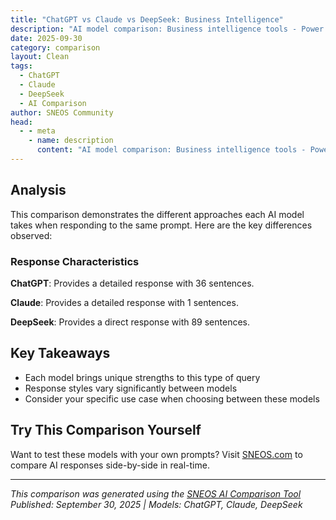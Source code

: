 ```yaml
---
title: "ChatGPT vs Claude vs DeepSeek: Business Intelligence"
description: "AI model comparison: Business intelligence tools - Power BI vs Tableau vs Looker..."
date: 2025-09-30
category: comparison
layout: Clean
tags:
  - ChatGPT
  - Claude
  - DeepSeek
  - AI Comparison
author: SNEOS Community
head:
  - - meta
    - name: description
      content: "AI model comparison: Business intelligence tools - Power BI vs Tableau vs Looker..."
---
```


<ChatComparison
  title="ChatGPT vs Claude vs DeepSeek: Business Intelligence"
  prompt="Business intelligence tools - Power BI vs Tableau vs Looker"
  :responses='{
    "ChatGPT": "Certainly! Here\u2019s a comparison of three popular Business Intelligence (BI) tools: **Power BI**, **Tableau**, and **Looker**. Each of these tools has its strengths and is suited to different business needs.\n\n---\n\n## 1. Overview\n\n| Feature      | Power BI                       | Tableau                        | Looker                         |\n|--------------|-------------------------------|-------------------------------|--------------------------------|\n| Provider     | Microsoft                     | Salesforce                    | Google Cloud                    |\n| Launch Year  | 2014                         | 2003                          | 2012                           |\n| Primary Use  | Data visualization \u0026 reporting| Data visualization \u0026 analytics | Data exploration \u0026 embedded analytics |\n| Deployment   | Cloud, on-premises, hybrid    | Cloud, on-premises             | Cloud-native                   |\n\n---\n\n## 2. Ease of Use\n\n- **Power BI**: User-friendly, especially for users familiar with Microsoft Office tools. Drag-and-drop interface makes it accessible for beginners.\n- **Tableau**: Very intuitive for creating complex visualizations; slightly steeper learning curve but powerful for analysts.\n- **Looker**: More technical; requires knowledge of LookML (Looker\u2019s modeling language), suited for data teams and developers.\n\n---\n\n## 3. Data Connectivity\n\n- **Power BI**: Connects to a wide variety of data sources including Excel, SQL Server, Azure, Salesforce, Google Analytics, and many others.\n- **Tableau**: Extensive connectors to databases, cloud services, spreadsheets, etc.\n- **Looker**: Primarily connects directly to SQL databases and data warehouses (BigQuery, Snowflake, Redshift, etc.) and works by querying data live rather than importing it.\n\n---\n\n## 4. Data Modeling \u0026 ETL\n\n- **Power BI**: Has built-in Power Query for ETL and strong data modeling capabilities in Power BI Desktop.\n- **Tableau**: Limited ETL capabilities, often needs integration with other tools; has Tableau Prep for data preparation.\n- **Looker**: Unique data modeling layer (LookML), which abstracts SQL queries and enforces business logic centrally.\n\n---\n\n## 5. Visualization \u0026 Reporting\n\n- **Power BI**: Rich set of visualizations with custom visuals available from marketplace, interactive dashboards, report sharing.\n- **Tableau**: Industry-leading visualization capabilities, very powerful and interactive dashboards, supports complex visualizations.\n- **Looker**: Focus on embedded analytics and building customized data experiences; visualization less rich compared to Power BI/Tableau but can integrate with third-party visualization libraries.\n\n---\n\n## 6. Collaboration \u0026 Sharing\n\n- **Power BI**: Integration with Microsoft Teams, SharePoint, and Office 365 for sharing and collaboration.\n- **Tableau**: Strong collaboration features with Tableau Server and Tableau Cloud; supports subscriptions and alerts.\n- **Looker**: Designed for embedding analytics into products/websites; collaboration via shared Looks and dashboards but less focused on end-user interactive sharing compared to Tableau/Power BI.\n\n---\n\n## 7. Pricing\n\n- **Power BI**: Generally more affordable with a free version, Pro ($9.99/user/month), and Premium plans for enterprise.\n- **Tableau**: More expensive; Creator license is around $70/user/month, Viewer and Explorer licenses have different pricing.\n- **Looker**: Pricing is custom and generally on the higher end; designed for enterprise customers with cloud data warehouses.\n\n---\n\n## 8. Best Suited For\n\n| Tool       | Best Use Case                               |\n|------------|--------------------------------------------|\n| Power BI   | Businesses invested in Microsoft ecosystem looking for cost-effective BI tool with solid self-service capability. |\n| Tableau    | Organizations prioritizing advanced visual analytics and interactive dashboarding. |\n| Looker     | Enterprises with strong data engineering teams needing scalable, embedded analytics and centralized data governance. |\n\n---\n\n## Summary\n\n| Aspect           | Power BI                          | Tableau                          | Looker                           |\n|------------------|---------------------------------|---------------------------------|---------------------------------|\n| Affordability    | High (budget-friendly)            | Moderate to high                 | High (enterprise-focused)       |\n| Ease of Use      | Easy                            | Moderate                        | Technical                       |\n| Visualization    | Good                           | Excellent                      | Moderate                       |\n| Data Modeling    | Good                           | Moderate                      | Excellent (LookML)             |\n| Deployment      | Flexible                       | Flexible                      | Cloud-native                  |\n| Integration     | Excellent Microsoft stack integration | Broad integration                 | Cloud data warehouse focused   |\n\n---\n\nIf you want, I can help you choose the best tool based on your specific requirements!",
    "Claude": "Here\u0027s a comprehensive comparison of three leading business intelligence tools:\n\n## **Power BI**\n\n### Strengths\n- **Cost-effective**: Most affordable option, especially for Microsoft ecosystem users\n- **Microsoft integration**: Seamless with Office 365, Azure, SQL Server\n- **User-friendly**: Intuitive interface, easy learning curve\n- **Quick deployment**: Fast setup and implementation\n- **Strong data modeling**: Excellent DAX capabilities for calculations\n\n### Weaknesses\n- **Limited customization**: Less flexible than competitors for complex visualizations\n- **Performance issues**: Can struggle with very large datasets\n- **Licensing complexity**: Per-user pricing can get expensive at scale\n- **Less advanced analytics**: Limited statistical and predictive capabilities\n\n### Best for\n- Organizations heavily invested in Microsoft ecosystem\n- Small to medium businesses with budget constraints\n- Users needing quick, straightforward dashboards\n\n---\n\n## **Tableau**\n\n### Strengths\n- **Superior visualization**: Industry-leading chart types and customization options\n- **Powerful analytics**: Advanced statistical functions and predictive modeling\n- **Data connectivity**: Connects to virtually any data source\n- **Performance**: Handles large datasets efficiently\n- **Active community**: Extensive resources, templates, and support\n\n### Weaknesses\n- **Steep learning curve**: Requires significant training investment\n- **High cost**: Most expensive option, especially for full deployment\n- **Complex administration**: Resource-intensive to manage and maintain\n- **Mobile limitations**: Mobile experience lags behind competitors\n\n### Best for\n- Large enterprises with complex analytical needs\n- Organizations prioritizing advanced visualizations\n- Data analysts and power users who need sophisticated tools\n\n---\n\n## **Looker (Google Cloud)**\n\n### Strengths\n- **Modern architecture**: Cloud-native, API-first design\n- **Centralized governance**: Single source of truth with LookML modeling\n- **Embedded analytics**: Excellent for integrating BI into applications\n- **Collaboration**: Strong sharing and collaboration features\n- **Google integration**: Seamless with Google Cloud Platform\n\n### Weaknesses\n- **Learning curve**: LookML requires technical expertise\n- **Limited self-service**: Less intuitive for non-technical users\n- **Visualization constraints**: Fewer chart options compared to Tableau\n- **Newer platform**: Smaller community and fewer resources\n\n### Best for\n- Tech-savvy organizations with development resources\n- Companies using Google Cloud Platform\n- Businesses needing embedded analytics solutions\n\n---\n\n## **Quick Comparison Matrix**\n\n| Factor | Power BI | Tableau | Looker |\n|--------|----------|---------|--------|\n| **Cost** | Low | High | Medium |\n| **Ease of Use** | High | Medium | Low |\n| **Visualization Power** | Medium | High | Medium |\n| **Data Modeling** | High | Medium | High |\n| **Scalability** | Medium | High | High |\n| **Mobile Experience** | High | Medium | High |\n\n## **Choosing the Right Tool**\n\n**Choose Power BI if:**\n- Budget is a primary concern\n- You\u0027re already using Microsoft products\n- Users need quick, simple dashboards\n\n**Choose Tableau if:**\n- You need the most advanced visualization capabilities\n- Budget is less of a constraint\n- You have complex analytical requirements\n\n**Choose Looker if:**\n- You want a modern, cloud-native platform\n- You need embedded analytics\n- You have technical resources for implementation\n\nThe best choice depends on your organization\u0027s specific needs, budget, technical expertise, and existing technology stack.",
    "DeepSeek": "Of course. This is a classic and important comparison in the Business Intelligence (BI) landscape. Power BI, Tableau, and Looker represent three dominant but philosophically different approaches to BI.\n\nHere\u2019s a detailed breakdown to help you understand their strengths, weaknesses, and ideal use cases.\n\n### At a Glance: Core Philosophies\n\n| Feature | Power BI | Tableau | Looker (Google Looker) |\n| :--- | :--- | :--- | :--- |\n| **Primary Strength** | **Deep Microsoft Integration \u0026 Cost-Effectiveness** | **Best-in-Class Data Visualization \u0026 Exploration** | **Centralized Data Modeling \u0026 Governance (Modern Data Stack)** |\n| **Core Philosophy** | \u0022BI for the Masses\u0022 (Democratization) | \u0022See and Understand Data\u0022 (Visual Analytics) | \u0022A Single Source of Truth\u0022 (Data as Code) |\n| **Learning Curve** | Low to Moderate | Steeper (for full power) | Steep (requires SQL/modeling knowledge) |\n| **Pricing Model** | Low-cost per-user subscriptions. | Expensive per-user subscriptions. | High-cost, based on platform edition and core-based cloud pricing. |\n| **Ideal User** | Business Analysts, Microsoft-centric companies. | Data Analysts, Data Scientists, Visualization Experts. | Data Engineers, Analysts in SQL-heavy shops, embedded analytics. |\n\n---\n\n### Deep Dive: Power BI vs. Tableau vs. Looker\n\n#### 1. Power BI (Microsoft)\n\nPower BI is the market share leader, known for its tight integration with the Microsoft ecosystem and its aggressive pricing.\n\n**Pros:**\n*   **Excellent Microsoft Integration:** Seamlessly connects with Azure services, Excel, SharePoint, and the entire Microsoft 365 suite. This is a massive advantage for companies already invested in Microsoft.\n*   **Cost-Effective:** Significantly cheaper than Tableau and Looker, especially with its per-user Pro and Premium capacity licensing.\n*   **User-Friendly for Excel Users:** The ribbon interface and DAX (Data Analysis Expressions) language feel familiar to anyone who uses Excel Power Pivot.\n*   **Strong Self-Service BI:** Empowers business users to create their own reports and dashboards with relative ease.\n*   **Rapid Development:** Quick to build and deploy reports and dashboards.\n\n**Cons:**\n*   **Visualization Limitations:** While its visual library is vast, the default charts and customization options are generally considered less polished and flexible than Tableau\u0027s.\n*   **Performance with Large Datasets:** Can struggle with very large datasets compared to the others, often requiring data modeling optimization or Premium capacity.\n*   **Less \u0022Beautiful\u0022 Out-of-the-Box:** Requires more effort to make dashboards as visually appealing as Tableau\u0027s default output.\n\n**Best For:** Organizations deeply embedded in the Microsoft stack, businesses with a tight budget, and teams that need to roll out BI capabilities quickly to a large number of users.\n\n---\n\n#### 2. Tableau (Salesforce)\n\nTableau is the gold standard for data visualization and interactive dashboards. It was built from the ground up for visual analytics.\n\n**Pros:**\n*   **Unmatched Visualization \u0026 Interactivity:** The most powerful and flexible tool for creating highly interactive, beautiful, and insightful dashboards. Its \u0022drag-and-drop\u0022 interface is intuitive for exploration.\n*   **Handles Massive Datasets Gracefully:** Excellent performance and in-memory data engine (Hyper) for working with billions of rows of data.\n*   **Strong Community \u0026 Resources:** A vast community, extensive public gallery (Tableau Public), and excellent training resources.\n*   **Depth of Analysis:** Superior for complex calculations, geospatial analysis, and predictive analytics within the tool.\n\n**Cons:**\n*   **High Cost:** The most expensive option on a per-user basis.\n*   **Steeper Learning Curve:** To unlock its full potential, users need significant training. It\u0027s easy to make a basic chart, but hard to master advanced features.\n*   **Can Become a \u0022Dashboard Factory\u0022:** Without proper governance, it can lead to a proliferation of inconsistent and unmanaged dashboards.\n\n**Best For:** Data analysts and visualization specialists who need the most powerful tool for discovery and storytelling. Companies where data visualization is a strategic priority and budget is less of a concern.\n\n---\n\n#### 3. Looker (Google)\n\nLooker (now \u0022Google Looker\u0022) is fundamentally different. It\u0027s not just a visualization tool; it\u0027s a platform built on a centralized data model defined in code (LookML).\n\n**Pros:**\n*   **Single Source of Truth:** Its core feature is **LookML**, a proprietary modeling layer. All business logic (metrics, definitions, relationships) is defined here by data engineers, ensuring consistency across the entire organization.\n*   **Superior Data Governance \u0026 Reusability:** Changes to metrics are made once in the model and propagate everywhere. This is its killer feature for large enterprises.\n*   **SQL-Centric:** Built for companies that live and breathe SQL. Analysts can either use the point-and-click interface or write SQL directly.\n*   **Powerful for Embedded Analytics:** Excellent API and framework for embedding analytics directly into other applications, products, or customer portals.\n*   **Native Integration with Google BigQuery:** Extremely high-performance connection to BigQuery, making it a core part of the \u0022Modern Data Stack\u0022 on Google Cloud.\n\n**Cons:**\n*   **Highest Barrier to Entry:** Requires skilled LookML developers (a blend of data engineer and analyst) to build and maintain the data model. Business users cannot change the underlying logic.\n*   **Weaker Native Visualization:** Its visualization capabilities are functional but not as rich or intuitive as Tableau\u0027s. It\u0027s often used for exploration and then connected to other tools like Tableau or Power BI for final dashboards (a \u0022semantic layer\u0022).\n*   **Complex Pricing:** Moving away from per-user to platform-based and core-based cloud pricing, which can be complex to navigate.\n\n**Best For:** Tech-savvy companies using a modern data stack (e.g., Fivetran, dbt, Snowflake/BigQuery). Organizations that prioritize data governance, consistency, and reusability. Ideal for embedded analytics use cases.\n\n---\n\n### Head-to-Head Comparison Table\n\n| Criteria | Power BI | Tableau | Looker |\n| :--- | :--- | :--- | :--- |\n| **Ease of Use** | **Winner** (for beginners) | Moderate | Steep (for modelers) |\n| **Data Visualization** | Good | **Winner** (best-in-class) | Fair (functional) |\n| **Data Modeling \u0026 Governance** | Good (within tool) | Good (within tool) | **Winner** (centralized model) |\n| **Microsoft Integration** | **Winner** (seamless) | Fair (via connectors) | Fair (via connectors) |\n| **BigQuery/Modern Stack** | Good | Good | **Winner** (native) |\n| **Cost** | **Winner** (most affordable) | Most Expensive | High (platform cost) |\n| **Mobile Experience** | Good | **Winner** | Good |\n| **Embedded Analytics** | Good (with Premium) | Good (with Server) | **Winner** (core strength) |\n\n### How to Choose?\n\nAsk yourself these questions:\n\n1.  **What is your company\u0027s core tech stack?**\n    *   **Mostly Microsoft?** \u2192 Power BI is the logical, cost-effective choice.\n    *   **Using Salesforce?** \u2192 Tableau integration is a plus.\n    *   **Heavy user of Google Cloud/BigQuery?** \u2192 Looker is a natural fit.\n\n2.  **Who are the primary users?**\n    *   **Business Users \u0026 Analysts** needing self-service? \u2192 Power BI or Tableau.\n    *   **Data Scientists \u0026 Advanced Analysts** doing deep exploration? \u2192 Tableau.\n    *   **Data Engineers \u0026 SQL-savvy teams** needing governance? \u2192 Looker.\n\n3.  **What is more important: Speed or Governance?**\n    *   **Speed to Insight:** Power BI and Tableau allow users to connect and visualize quickly.\n    *   **Governance \u0026 Consistency:** Looker ensures everyone uses the same definitions, preventing \u0022version of the truth\u0022 conflicts.\n\n4.  **What is your budget?**\n    *   **Tight Budget:** Power BI is the clear winner.\n    *   **Budget for Best-in-Class Visualization:** Tableau.\n    *   **Budget for a Strategic Platform:** Looker.\n\n### Conclusion\n\n*   **Choose Power BI** for a cost-effective, widely accessible BI tool that integrates perfectly with Microsoft products.\n*   **Choose Tableau** when your primary need is unparalleled data visualization, exploration, and storytelling, and budget is secondary.\n*   **Choose Looker** when your priority is building a scalable, governed, \u0022single source of truth\u0022 data platform, especially if you are using a modern data stack and/or need embedded analytics.\n\nIn modern architectures, it\u0027s also common to see **Looker used as the semantic and modeling layer** (defining the metrics) while **Tableau or Power BI sit on top as the premium visualization tool** for end-users, combining the strengths of both approaches."
  }'
  published-date="22:46"
/>

## Analysis

This comparison demonstrates the different approaches each AI model takes when responding to the same prompt. Here are the key differences observed:

### Response Characteristics

**ChatGPT**: Provides a detailed response with 36 sentences. 

**Claude**: Provides a detailed response with 1 sentences. 

**DeepSeek**: Provides a direct response with 89 sentences. 

## Key Takeaways

- Each model brings unique strengths to this type of query
- Response styles vary significantly between models
- Consider your specific use case when choosing between these models

## Try This Comparison Yourself

Want to test these models with your own prompts? Visit [SNEOS.com](https://sneos.com) to compare AI responses side-by-side in real-time.

---

*This comparison was generated using the [SNEOS AI Comparison Tool](https://sneos.com)*
*Published: September 30, 2025 | Models: ChatGPT, Claude, DeepSeek*
